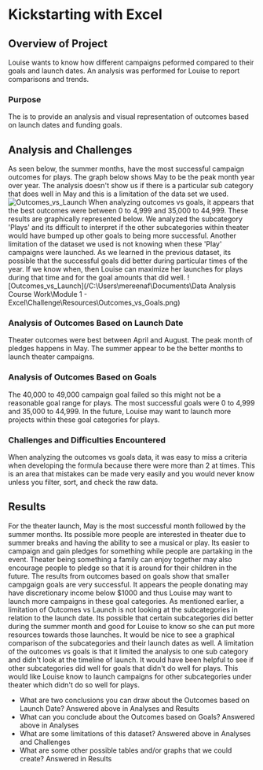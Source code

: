 # Kickstarting with Excel

## Overview of Project
Louise wants to know how different campaigns peformed compared to their goals and launch dates. An analysis was performed for Louise to report comparisons and trends. 
### Purpose
The is to provide an analysis and visual representation of outcomes based on launch dates and funding goals.
## Analysis and Challenges
As seen below, the summer months, have the most successful campaign outcomes for plays. The graph below shows May to be the peak month year over year. The analysis doesn't show us if there is a particular sub category that does well in May and this is a limitation of the data set we used. 
![Outcomes_vs_Launch](/kickstarter-analysis\Challenge\Resources\Theater_Outcomes_vs_Launch.png)
When analyzing outcomes vs goals, it appears that the best outcomes were between 0 to 4,999 and 35,000 to 44,999. These results are graphically represented below. We analyzed the subcategory 'Plays' and its difficult to interpret if the other subcategories within theater would have bumped up other goals to being more successful. Another limitation of the dataset we used is not knowing when these 'Play' campaigns were launched. As we learned in the previous dataset, its possible that the successful goals did better during particular times of the year. If we know when, then Louise can maximize her launches for plays during that time and for the goal amounts that did well.
![Outcomes_vs_Launch](/C:\Users\mereenaf\Documents\Data Analysis Course Work\Module 1 - Excel\Challenge\Resources\Outcomes_vs_Goals.png)
### Analysis of Outcomes Based on Launch Date
Theater outcomes were best between April and August. The peak month of pledges happens in May. The summer appear to be the better months to launch theater campaigns.
### Analysis of Outcomes Based on Goals
The 40,000 to 49,000 campaign goal failed so this might not be a reasonable goal range for plays. The most successful goals were 0 to 4,999 and 35,000 to 44,999. In the future, Louise may want to launch more projects within these goal categories for plays. 
### Challenges and Difficulties Encountered
When analyzing the outcomes vs goals data, it was easy to miss a criteria when developing the formula because there were more than 2 at times. This is an area that mistakes can be made very easily and you would never know unless you filter, sort, and check the raw data.
## Results
For the theater launch, May is the most successful month followed by the summer months. Its possible more people are interested in theater due to summer breaks and having the ability to see a musical or play. Its easier to campaign and gain pledges for something while people are partaking in the event. Theater being something a family can enjoy together may also encourage people to pledge so that it is around for their children in the future. The results from outcomes based on goals show that smaller campgaign goals are very successful. It appears the people donating may have discretionary income below $1000 and thus Louise may want to launch more campaigns in these goal categories.
As mentioned earlier, a limitation of Outcomes vs Launch is not looking at the subcategories in relation to the launch date. Its possible that certain subcategories did better during the summer month and good for Louise to know so she can put more resources towards those launches. It would be nice to see a graphical comparison of the subcategories and their launch dates as well. A limitation of the outcomes vs goals is that it limited the analysis to one sub category and didn't look at the timeline of launch. It would have been helpful to see if other subcategories did well for goals that didn't do well for plays. This would like Louise know to launch campaigns for other subcategories under theater which didn't do so well for plays.
- What are two conclusions you can draw about the Outcomes based on Launch Date?
Answered above in Analyses and Results
- What can you conclude about the Outcomes based on Goals?
Answered above in Analyses
- What are some limitations of this dataset?
Answered above in Analyses and Challenges
- What are some other possible tables and/or graphs that we could create?
Answered in Results

